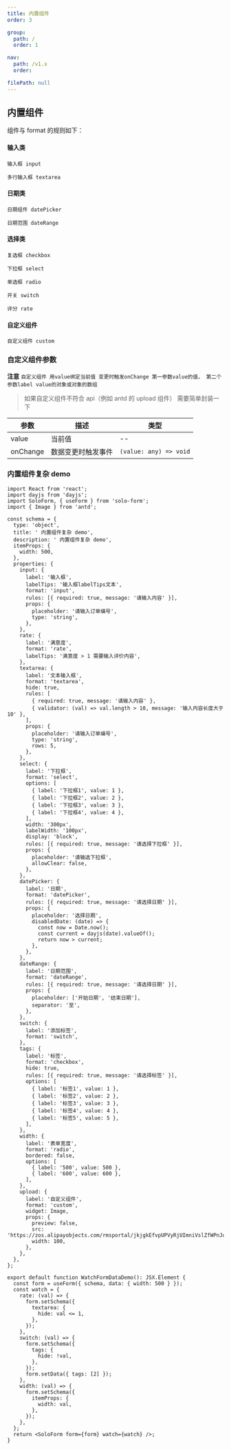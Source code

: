 ```yaml
---
title: 内置组件
order: 3

group:
  path: /
  order: 1

nav:
  path: /v1.x
  order:

filePath: null
---
```


## 内置组件

组件与 format 的规则如下：

#### 输入类

`输入框 input `

`多行输入框 textarea`

#### 日期类

`日期组件 datePicker`

`日期范围 dateRange`

#### 选择类

`复选框 checkbox`

`下拉框 select`

`单选框 radio`

`开关 switch`

`评分 rate`

#### 自定义组件

`自定义组件 custom`

### 自定义组件参数

**注意** `自定义组件 用value绑定当前值 变更时触发onChange 第一参数value的值， 第二个参数label value的对象或对象的数组`

> 如果自定义组件不符合 api（例如 antd 的 upload 组件） 需要简单封装一下

| 参数     | 描述               | 类型                   |
| -------- | ------------------ | ---------------------- |
| value    | 当前值             | --                     |
| onChange | 数据变更时触发事件 | `(value: any) => void` |

### 内置组件复杂 demo

```tsx
import React from 'react';
import dayjs from 'dayjs';
import SoloForm, { useForm } from 'solo-form';
import { Image } from 'antd';

const schema = {
  type: 'object',
  title: ' 内置组件复杂 demo',
  description: ' 内置组件复杂 demo',
  itemProps: {
    width: 500,
  },
  properties: {
    input: {
      label: '输入框',
      labelTips: '输入框labelTips文本',
      format: 'input',
      rules: [{ required: true, message: '请输入内容' }],
      props: {
        placeholder: '请输入订单编号',
        type: 'string',
      },
    },
    rate: {
      label: '满意度',
      format: 'rate',
      labelTips: '满意度 > 1 需要输入评价内容',
    },
    textarea: {
      label: '文本输入框',
      format: 'textarea',
      hide: true,
      rules: [
        { required: true, message: '请输入内容' },
        { validator: (val) => val.length > 10, message: '输入内容长度大于10' },
      ],
      props: {
        placeholder: '请输入订单编号',
        type: 'string',
        rows: 5,
      },
    },
    select: {
      label: '下拉框',
      format: 'select',
      options: [
        { label: '下拉框1', value: 1 },
        { label: '下拉框2', value: 2 },
        { label: '下拉框3', value: 3 },
        { label: '下拉框4', value: 4 },
      ],
      width: '300px',
      labelWidth: '100px',
      display: 'block',
      rules: [{ required: true, message: '请选择下拉框' }],
      props: {
        placeholder: '请输选下拉框',
        allowClear: false,
      },
    },
    datePicker: {
      label: '日期',
      format: 'datePicker',
      rules: [{ required: true, message: '请选择日期' }],
      props: {
        placeholder: '选择日期',
        disabledDate: (date) => {
          const now = Date.now();
          const current = dayjs(date).valueOf();
          return now > current;
        },
      },
    },
    dateRange: {
      label: '日期范围',
      format: 'dateRange',
      rules: [{ required: true, message: '请选择日期' }],
      props: {
        placeholder: ['开始日期', '结束日期'],
        separator: '至',
      },
    },
    switch: {
      label: '添加标签',
      format: 'switch',
    },
    tags: {
      label: '标签',
      format: 'checkbox',
      hide: true,
      rules: [{ required: true, message: '请选择标签' }],
      options: [
        { label: '标签1', value: 1 },
        { label: '标签2', value: 2 },
        { label: '标签3', value: 3 },
        { label: '标签4', value: 4 },
        { label: '标签5', value: 5 },
      ],
    },
    width: {
      label: '表单宽度',
      format: 'radio',
      bordered: false,
      options: [
        { label: '500', value: 500 },
        { label: '600', value: 600 },
      ],
    },
    upload: {
      label: '自定义组件',
      format: 'custom',
      widget: Image,
      props: {
        preview: false,
        src: 'https://zos.alipayobjects.com/rmsportal/jkjgkEfvpUPVyRjUImniVslZfWPnJuuZ.png',
        width: 100,
      },
    },
  },
};

export default function WatchFormDataDemo(): JSX.Element {
  const form = useForm({ schema, data: { width: 500 } });
  const watch = {
    rate: (val) => {
      form.setSchema({
        textarea: {
          hide: val <= 1,
        },
      });
    },
    switch: (val) => {
      form.setSchema({
        tags: {
          hide: !val,
        },
      });
      form.setData({ tags: [2] });
    },
    width: (val) => {
      form.setSchema({
        itemProps: {
          width: val,
        },
      });
    },
  };
  return <SoloForm form={form} watch={watch} />;
}
```

